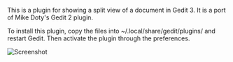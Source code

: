 
This is a plugin for showing a split view of a document in Gedit 3. It is a port of Mike Doty's Gedit 2 plugin.

To install this plugin, copy the files into ~/.local/share/gedit/plugins/ and restart Gedit. Then activate the plugin through the preferences.

![Screenshot](http://foodnotblogs.com/jono/splitview_screenshot.png)


